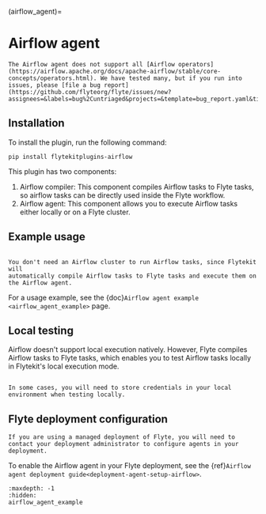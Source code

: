 (airflow_agent)=

# Airflow agent

```{note}
The Airflow agent does not support all [Airflow operators](https://airflow.apache.org/docs/apache-airflow/stable/core-concepts/operators.html). We have tested many, but if you run into issues, please [file a bug report](https://github.com/flyteorg/flyte/issues/new?assignees=&labels=bug%2Cuntriaged&projects=&template=bug_report.yaml&title=%5BBUG%5D+).
```

## Installation

To install the plugin, run the following command:

`pip install flytekitplugins-airflow`

This plugin has two components:
1. Airflow compiler: This component compiles Airflow tasks to Flyte tasks, so airflow tasks can be directly used inside the Flyte workflow.
2. Airflow agent: This component allows you to execute Airflow tasks either locally or on a Flyte cluster.

## Example usage

```{note}

You don't need an Airflow cluster to run Airflow tasks, since Flytekit will
automatically compile Airflow tasks to Flyte tasks and execute them on the Airflow agent.

```

For a usage example, see the {doc}`Airflow agent example <airflow_agent_example>` page.

## Local testing

Airflow doesn't support local execution natively.
However, Flyte compiles Airflow tasks to Flyte tasks,
which enables you to test Airflow tasks locally in Flytekit's local execution mode.


```{note}

In some cases, you will need to store credentials in your local environment when testing locally.

```

## Flyte deployment configuration

```{note}
If you are using a managed deployment of Flyte, you will need to contact your deployment administrator to configure agents in your deployment.
```

To enable the Airflow agent in your Flyte deployment, see the {ref}`Airflow agent deployment guide<deployment-agent-setup-airflow>`.

```{toctree}
:maxdepth: -1
:hidden:
airflow_agent_example
```

